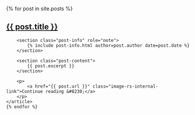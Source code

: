 ---
---

<div class="col-md-12 image-rs-posts">
	{% for post in site.posts %}
	<article class="image-rs-post">
		<h1 class="post-title">
			<a href="{{ post.url }}" class="image-rs-internal-link">{{ post.title }}</a>
		</h1>

		<section class="post-info" role="note">
			{% include post-info.html author=post.author date=post.date %}
		</section>

		<section class="post-content">
			{{ post.excerpt }}
		</section>

		<p>
			<a href="{{ post.url }}" class="image-rs-internal-link">Continue reading &#8230;</a>
		</p>
	</article>
	{% endfor %}
</div>
